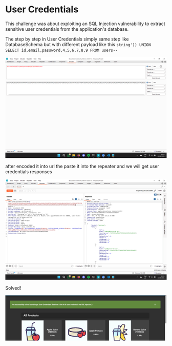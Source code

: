 # User Credentials

This challenge was about exploiting an SQL Injection vulnerability to extract sensitive user credentials from the application's database.

The step by step in User Credentials simply same step like DatabaseSchema but with different payload like this `string')) UNION SELECT id,email,password,4,5,6,7,8,9 FROM users--`

![alt text](<img/Screenshot (28).png>)

after encoded it into url the paste it into the repeater and we will get user credentials responses

![alt text](<img/Screenshot (27).png>)

Solved!

![alt text](<img/Screenshot 2025-09-10 031612.png>)